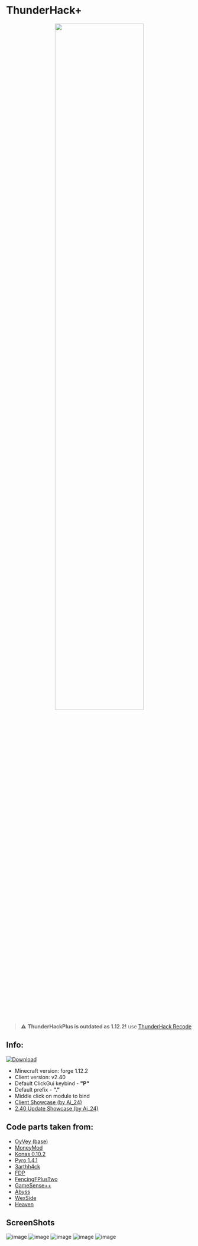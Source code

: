# ThunderHack+  

<p align="center">
    <img src="https://i.imgur.com/Su6VscQ.png" style="width: 69%">
</p>


> :warning: **ThunderHackPlus is outdated as 1.12.2!** use [ThunderHack Recode](https://github.com/Pan4ur/ThunderHack-Recode)


## Info:

[![Download](https://img.shields.io/badge/Download%20me!-1aad00)](https://github.com/Pan4ur/ThunderHackPlus/releases/download/2.41/ThunderHack_v2.41.jar)

- Minecraft version: forge 1.12.2
- Client version: v2.40
- Default ClickGui keybind - **"P"**
- Default prefix  - **"."**
- Middle click on module to bind
- [Client Showcase (by Ai_24)](https://www.youtube.com/watch?v=yVtTL7taDDI)
- [2.40 Update Showcase (by Ai_24)](https://www.youtube.com/watch?v=N47y84Eiqi0)


## Code parts taken from:
- [OyVey (base)](https://github.com/The-Gopro336-Archive/OyVey_Rewrite-BUILDABLE_SRC)
- [MoneyMod](https://github.com/moneymod/moneymod)
- [Konas 0.10.2](https://github.com/KuroHere/konas)
- [Pyro 1.4.1](https://github.com/NightDesertOrig/PyroClient)
- [3arthh4ck](https://github.com/3arthqu4ke/3arthh4ck)
- [FDP](https://github.com/SkidderMC/FDPClient)
- [FencingFPlusTwo](https://github.com/FencingF/FencingFPlusTwo)
- [GameSense++](https://github.com/TechAle/gsplusplus)
- [Abyss](https://github.com/PlutoSolutions/AbyssOSS)
- [WexSide](https://github.com/noom1337/hacked-client-collection/tree/main/WexSide%201.0%20(1.12.2))
- [Heaven](https://github.com/noom1337/hacked-client-collection/tree/main/Heaven%202.0%20(1.12.2))

## ScreenShots
![image](https://cdn.discordapp.com/attachments/934396624111824900/1082063864931299389/2023-03-06_01.12.30.png)
![image](https://cdn.discordapp.com/attachments/934396624111824900/1082063982690586696/2023-03-06_01.13.17.png)
![image](https://cdn.discordapp.com/attachments/934396624111824900/1082064126454534275/2023-03-06_01.13.06.png)
![image](https://cdn.discordapp.com/attachments/934396624111824900/1082064091738275961/2023-03-06_01.13.28.png)
![image](https://cdn.discordapp.com/attachments/934396624111824900/1088039652012859422/2023-03-22_12.47.11.png)

